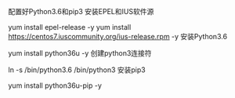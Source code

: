 配置好Python3.6和pip3
安装EPEL和IUS软件源

yum install epel-release -y
yum install https://centos7.iuscommunity.org/ius-release.rpm -y
安装Python3.6

yum install python36u -y
创建python3连接符

ln -s /bin/python3.6 /bin/python3
安装pip3

yum install python36u-pip -y
